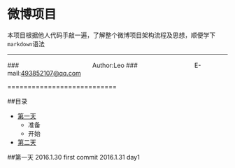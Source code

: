 微博项目
===========================
本项目根据他人代码手敲一遍，了解整个微博项目架构流程及思想，顺便学下`markdown`语法

****
###　　　　　　　　　　　　Author:Leo
###　　　　　　　　　 E-mail:493852107@qq.com

===========================



##<a name="index"/>目录
* [第一天](#day1)
	* 准备
	* 开始
* [第二天](#day2)

<a name="day1"/>
##第一天
	2016.1.30 first commit  
	2016.1.31 day1
